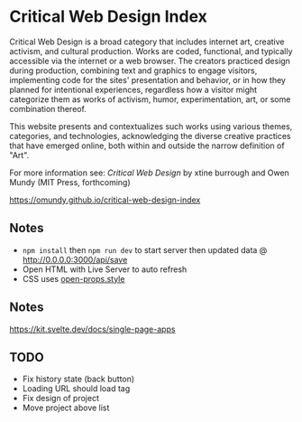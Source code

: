 # Critical Web Design Index

Critical Web Design is a broad category that includes internet art, creative activism, and cultural production. Works are coded, functional, and typically accessible via the internet or a web browser. The creators practiced design during production, combining text and graphics to engage visitors, implementing code for the sites' presentation and behavior, or in how they planned for intentional experiences, regardless how a visitor might categorize them as works of activism, humor, experimentation, art, or some combination thereof.

This website presents and contextualizes such works using various themes, categories, and technologies, acknowledging the diverse creative practices that have emerged online, both within and outside the narrow definition of "Art".

For more information see: <i>Critical Web Design</i> by xtine burrough and Owen Mundy (MIT Press, forthcoming)


https://omundy.github.io/critical-web-design-index


## Notes

- `npm install` then `npm run dev` to start server then updated data @ http://0.0.0.0:3000/api/save
- Open HTML with Live Server to auto refresh
- CSS uses [open-props.style](https://open-props.style/)







## Notes

https://kit.svelte.dev/docs/single-page-apps


## TODO

- Fix history state (back button)
- Loading URL should load tag
- Fix design of project
- Move project above list

<!-- 
# create-svelte

Everything you need to build a Svelte project, powered by [`create-svelte`](https://github.com/sveltejs/kit/tree/main/packages/create-svelte).

## Creating a project

If you're seeing this, you've probably already done this step. Congrats!

```bash
# create a new project in the current directory
npm create svelte@latest

# create a new project in my-app
npm create svelte@latest my-app
```

## Developing

Once you've created a project and installed dependencies with `npm install` (or `pnpm install` or `yarn`), start a development server:

```bash
npm run dev

# or start the server and open the app in a new browser tab
npm run dev -- --open
```

## Building

To create a production version of your app:

```bash
npm run build
```

You can preview the production build with `npm run preview`.

> To deploy your app, you may need to install an [adapter](https://kit.svelte.dev/docs/adapters) for your target environment.


 -->
